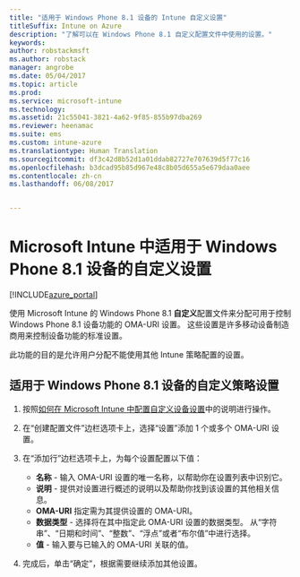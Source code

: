 ```yaml
---
title: "适用于 Windows Phone 8.1 设备的 Intune 自定义设置"
titleSuffix: Intune on Azure
description: "了解可以在 Windows Phone 8.1 自定义配置文件中使用的设置。"
keywords: 
author: robstackmsft
ms.author: robstack
manager: angrobe
ms.date: 05/04/2017
ms.topic: article
ms.prod: 
ms.service: microsoft-intune
ms.technology: 
ms.assetid: 21c55041-3821-4a62-9f85-855b97dba269
ms.reviewer: heenamac
ms.suite: ems
ms.custom: intune-azure
ms.translationtype: Human Translation
ms.sourcegitcommit: df3c42d8b52d1a01ddab82727e707639d5f77c16
ms.openlocfilehash: b3dcad95b85d967e48c8b05d655a5e679daa0aee
ms.contentlocale: zh-cn
ms.lasthandoff: 06/08/2017


---
```


# <a name="custom-settings-for-windows-phone-81-devices-in-microsoft-intune"></a>Microsoft Intune 中适用于 Windows Phone 8.1 设备的自定义设置

[!INCLUDE[azure_portal](./includes/azure_portal.md)]

使用 Microsoft Intune 的 Windows Phone 8.1 **自定义**配置文件来分配可用于控制 Windows Phone 8.1 设备功能的 OMA-URI 设置。 这些设置是许多移动设备制造商用来控制设备功能的标准设置。

此功能的目的是允许用户分配不能使用其他 Intune 策略配置的设置。

## <a name="custom-policy-settings-for-windows-phone-81-devices"></a>适用于 Windows Phone 8.1 设备的自定义策略设置

1. 按照[如何在 Microsoft Intune 中配置自定义设备设置](custom-settings-configure.md)中的说明进行操作。
2. 在“创建配置文件”边栏选项卡上，选择“设置”添加 1 个或多个 OMA-URI 设置。
3. 在“添加行”边栏选项卡上，为每个设置配置以下值：
    - **名称** - 输入 OMA-URI 设置的唯一名称，以帮助你在设置列表中识别它。
    - **说明** - 提供对设置进行概述的说明以及帮助你找到该设置的其他相关信息。
    - **OMA-URI** 指定需为其提供设置的 OMA-URI。
    - **数据类型** - 选择将在其中指定此 OMA-URI 设置的数据类型。 从“字符串”、“日期和时间”、“整数”、“浮点”或者“布尔值”中进行选择。
    - **值** - 输入要与已输入的 OMA-URI 关联的值。

4. 完成后，单击“确定”，根据需要继续添加其他设置。

